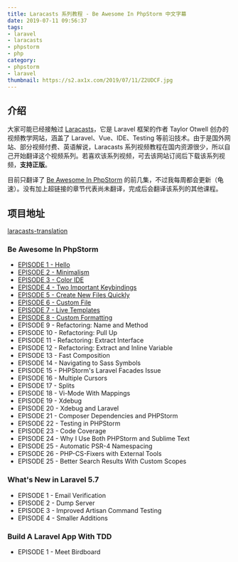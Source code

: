 ```yaml
---
title: Laracasts 系列教程 - Be Awesome In PhpStorm 中文字幕
date: 2019-07-11 09:56:37
tags:
- laravel
- laracasts
- phpstorm
- php
category: 
- phpstorm
- laravel
thumbnail: https://s2.ax1x.com/2019/07/11/Z2UDCF.jpg
---
```

## 介绍
大家可能已经接触过 [Laracasts](https://laracasts.com/)，它是 Laravel 框架的作者 Taylor Otwell 创办的视频教学网站，涵盖了 Laravel、Vue、IDE、Testing 等前沿技术。由于是国外网站、部分视频付费、英语解说，Laracasts 系列视频教程在国内资源很少，所以自己开始翻译这个视频系列。若喜欢该系列视频，可去该网站订阅后下载该系列视频，**支持正版**。

目前只翻译了  [Be Awesome In PhpStorm](https://laracasts.com/series/how-to-be-awesome-in-phpstorm)  的前几集，不过我每周都会更新（龟速）。没有加上超链接的章节代表尚未翻译，完成后会翻译该系列的其他课程。


## 项目地址
 [laracasts-translation](https://github.com/SakyaVarro/laracasts-translation)
 

### Be Awesome In PhpStorm

- [EPISODE 1 - Hello](https://www.bilibili.com/video/av40402216/?p=1)
- [EPISODE 2 - Minimalism](https://www.bilibili.com/video/av40402216/?p=2)
- [EPISODE 3 - Color IDE](https://www.bilibili.com/video/av40402216/?p=3)
- [EPISODE 4 - Two Important Keybindings](https://www.bilibili.com/video/av40402216/?p=4)
- [EPISODE 5 - Create New Files Quickly](https://www.bilibili.com/video/av40402216/?p=5)
- [EPISODE 6 - Custom File](https://www.bilibili.com/video/av40402216/?p=6) 
- [EPISODE 7 - Live Templates](https://www.bilibili.com/video/av40402216/?p=7) 
- [EPISODE 8 - Custom Formatting](https://www.bilibili.com/video/av40402216/?p=8)
- EPISODE 9 - Refactoring: Name and Method
- EPISODE 10 - Refactoring: Pull Up
- EPISODE 11 - Refactoring: Extract Interface
- EPISODE 12 - Refactoring: Extract and Inline Variable
- EPISODE 13 - Fast Composition
- EPISODE 14 - Navigating to Sass Symbols
- EPISODE 15 - PHPStorm's Laravel Facades Issue
- EPISODE 16 - Multiple Cursors
- EPISODE 17 - Splits
- EPISODE 18 - Vi-Mode With Mappings
- EPISODE 19 - Xdebug
- EPISODE 20 - Xdebug and Laravel
- EPISODE 21 - Composer Dependencies and PHPStorm
- EPISODE 22 - Testing in PHPStorm
- EPISODE 23 - Code Coverage
- EPISODE 24 - Why I Use Both PHPStorm and Sublime Text
- EPISODE 25 - Automatic PSR-4 Namespacing
- EPISODE 26 - PHP-CS-Fixers with External Tools
- EPISODE 25 - Better Search Results With Custom Scopes

### What's New in Laravel 5.7

- EPISODE 1 - Email Verification
- EPISODE 2 - Dump Server
- EPISODE 3 - Improved Artisan Command Testing
- EPISODE 4 - Smaller Additions

### Build A Laravel App With TDD

- EPISODE 1 - Meet Birdboard